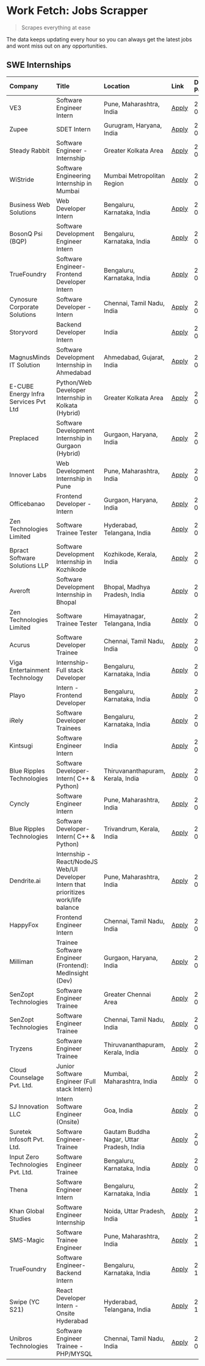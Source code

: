 # Work Fetch: Jobs Scrapper
> Scrapes everything at ease

The data keeps updating every hour so you can always get the latest jobs and wont miss out on any opportunities.

## SWE Internships
<!--START_SECTION:workfetch-->
| Company                              | Title                                                                                | Location                                  | Link                                                                                                                                                                                                                                                                                                  | Date Posted   |
|:-------------------------------------|:-------------------------------------------------------------------------------------|:------------------------------------------|:------------------------------------------------------------------------------------------------------------------------------------------------------------------------------------------------------------------------------------------------------------------------------------------------------|:--------------|
| VE3                                  | Software Engineer Intern                                                             | Pune, Maharashtra, India                  | [Apply](https://in.linkedin.com/jobs/view/software-engineer-intern-at-ve3-3888860137?position=23&pageNum=0&refId=1tMFpvebqHeiGnZT4o5SXg%3D%3D&trackingId=Rq4DVsLGZpB07UyfjhxTVw%3D%3D&trk=public_jobs_jserp-result_search-card)                                                                       | 2024-04-09    |
| Zupee                                | SDET Intern                                                                          | Gurugram, Haryana, India                  | [Apply](https://in.linkedin.com/jobs/view/sdet-intern-at-zupee-3888478071?position=29&pageNum=0&refId=1tMFpvebqHeiGnZT4o5SXg%3D%3D&trackingId=dnkzAxVCYfOiqEB5XP6lBQ%3D%3D&trk=public_jobs_jserp-result_search-card)                                                                                  | 2024-04-09    |
| Steady Rabbit                        | Software Engineer - Internship                                                       | Greater Kolkata Area                      | [Apply](https://in.linkedin.com/jobs/view/software-engineer-internship-at-steady-rabbit-3885171077?position=9&pageNum=0&refId=1tMFpvebqHeiGnZT4o5SXg%3D%3D&trackingId=B1RFZu7qbHuyuD4pNXBrZg%3D%3D&trk=public_jobs_jserp-result_search-card)                                                          | 2024-04-08    |
| WiStride                             | Software Engineering Internship in Mumbai                                            | Mumbai Metropolitan Region                | [Apply](https://in.linkedin.com/jobs/view/software-engineering-internship-in-mumbai-at-wistride-3888218704?position=21&pageNum=0&refId=1tMFpvebqHeiGnZT4o5SXg%3D%3D&trackingId=MKyFv5D8jMUSqUulUm0gfQ%3D%3D&trk=public_jobs_jserp-result_search-card)                                                 | 2024-04-08    |
| Business Web Solutions               | Web Developer Intern                                                                 | Bengaluru, Karnataka, India               | [Apply](https://in.linkedin.com/jobs/view/web-developer-intern-at-business-web-solutions-3889115371?position=38&pageNum=0&refId=1tMFpvebqHeiGnZT4o5SXg%3D%3D&trackingId=z3vFaNqx2Hr4PdCDHHMQGw%3D%3D&trk=public_jobs_jserp-result_search-card)                                                        | 2024-04-08    |
| BosonQ Psi (BQP)                     | Software Development Engineer Intern                                                 | Bengaluru, Karnataka, India               | [Apply](https://in.linkedin.com/jobs/view/software-development-engineer-intern-at-bosonq-psi-bqp-3888328596?position=36&pageNum=0&refId=1tMFpvebqHeiGnZT4o5SXg%3D%3D&trackingId=Z5arx1zYFHcEeSlL6VI%2BPw%3D%3D&trk=public_jobs_jserp-result_search-card)                                              | 2024-04-06    |
| TrueFoundry                          | Software Engineer- Frontend Developer Intern                                         | Bengaluru, Karnataka, India               | [Apply](https://in.linkedin.com/jobs/view/software-engineer-frontend-developer-intern-at-truefoundry-3887320206?position=26&pageNum=0&refId=1tMFpvebqHeiGnZT4o5SXg%3D%3D&trackingId=ue7R%2BYbjQWCtkj3R8HdyQg%3D%3D&trk=public_jobs_jserp-result_search-card)                                          | 2024-04-05    |
| Cynosure Corporate Solutions         | Software Developer -Intern                                                           | Chennai, Tamil Nadu, India                | [Apply](https://in.linkedin.com/jobs/view/software-developer-intern-at-cynosure-corporate-solutions-3884767755?position=30&pageNum=0&refId=1tMFpvebqHeiGnZT4o5SXg%3D%3D&trackingId=waShNVmNsnLbmh1DLquktA%3D%3D&trk=public_jobs_jserp-result_search-card)                                             | 2024-04-04    |
| Storyvord                            | Backend Developer Intern                                                             | India                                     | [Apply](https://in.linkedin.com/jobs/view/backend-developer-intern-at-storyvord-3518938006?position=56&pageNum=0&refId=1tMFpvebqHeiGnZT4o5SXg%3D%3D&trackingId=MqipSHJa3qOXL8TZI6AKcA%3D%3D&trk=public_jobs_jserp-result_search-card)                                                                 | 2024-04-04    |
| MagnusMinds IT Solution              | Software Development Internship in Ahmedabad                                         | Ahmedabad, Gujarat, India                 | [Apply](https://in.linkedin.com/jobs/view/software-development-internship-in-ahmedabad-at-magnusminds-it-solution-3883933909?position=44&pageNum=0&refId=1tMFpvebqHeiGnZT4o5SXg%3D%3D&trackingId=%2Bzej15mME9Ax9f2IyM3uLw%3D%3D&trk=public_jobs_jserp-result_search-card)                             | 2024-04-03    |
| E-CUBE Energy Infra Services Pvt Ltd | Python/Web Developer Internship in Kolkata (Hybrid)                                  | Greater Kolkata Area                      | [Apply](https://in.linkedin.com/jobs/view/python-web-developer-internship-in-kolkata-hybrid-at-e-cube-energy-infra-services-pvt-ltd-3882160442?position=22&pageNum=0&refId=1tMFpvebqHeiGnZT4o5SXg%3D%3D&trackingId=3iNkNq2pgyY7mHzNOu6QxA%3D%3D&trk=public_jobs_jserp-result_search-card)             | 2024-04-02    |
| Preplaced                            | Software Development Internship in Gurgaon (Hybrid)                                  | Gurgaon, Haryana, India                   | [Apply](https://in.linkedin.com/jobs/view/software-development-internship-in-gurgaon-hybrid-at-preplaced-3880567870?position=25&pageNum=0&refId=1tMFpvebqHeiGnZT4o5SXg%3D%3D&trackingId=auWC%2B%2FO%2B4z7A9%2BMgNBdaqA%3D%3D&trk=public_jobs_jserp-result_search-card)                                | 2024-04-01    |
| Innover Labs                         | Web Development Internship in Pune                                                   | Pune, Maharashtra, India                  | [Apply](https://in.linkedin.com/jobs/view/web-development-internship-in-pune-at-innover-labs-3875494237?position=8&pageNum=0&refId=1tMFpvebqHeiGnZT4o5SXg%3D%3D&trackingId=TESlqz3sV0aNpRJkcXTaIg%3D%3D&trk=public_jobs_jserp-result_search-card)                                                     | 2024-03-28    |
| Officebanao                          | Frontend Developer - Intern                                                          | Gurgaon, Haryana, India                   | [Apply](https://in.linkedin.com/jobs/view/frontend-developer-intern-at-officebanao-3871265915?position=13&pageNum=0&refId=1tMFpvebqHeiGnZT4o5SXg%3D%3D&trackingId=G%2BXGJkEKnxLvN8KwLahA4Q%3D%3D&trk=public_jobs_jserp-result_search-card)                                                            | 2024-03-28    |
| Zen Technologies Limited             | Software Trainee Tester                                                              | Hyderabad, Telangana, India               | [Apply](https://in.linkedin.com/jobs/view/software-trainee-tester-at-zen-technologies-limited-3872036112?position=14&pageNum=0&refId=1tMFpvebqHeiGnZT4o5SXg%3D%3D&trackingId=1FiZZMDgkRLPqN8qhgrYpw%3D%3D&trk=public_jobs_jserp-result_search-card)                                                   | 2024-03-27    |
| Bpract Software Solutions LLP        | Software Development Internship in Kozhikode                                         | Kozhikode, Kerala, India                  | [Apply](https://in.linkedin.com/jobs/view/software-development-internship-in-kozhikode-at-bpract-software-solutions-llp-3874054300?position=16&pageNum=0&refId=1tMFpvebqHeiGnZT4o5SXg%3D%3D&trackingId=7u2%2FwKJ5XhZ62lmQdKCOZw%3D%3D&trk=public_jobs_jserp-result_search-card)                       | 2024-03-27    |
| Averoft                              | Software Development Internship in Bhopal                                            | Bhopal, Madhya Pradesh, India             | [Apply](https://in.linkedin.com/jobs/view/software-development-internship-in-bhopal-at-averoft-3874051550?position=52&pageNum=0&refId=1tMFpvebqHeiGnZT4o5SXg%3D%3D&trackingId=ldoEMVBcv8fdOObJw3%2BlgA%3D%3D&trk=public_jobs_jserp-result_search-card)                                                | 2024-03-27    |
| Zen Technologies Limited             | Software Trainee Tester                                                              | Himayatnagar, Telangana, India            | [Apply](https://in.linkedin.com/jobs/view/software-trainee-tester-at-zen-technologies-limited-3872100214?position=11&pageNum=0&refId=1tMFpvebqHeiGnZT4o5SXg%3D%3D&trackingId=%2BOop%2BnEmmYAZ3GWjGyAKtA%3D%3D&trk=public_jobs_jserp-result_search-card)                                               | 2024-03-26    |
| Acurus                               | Software Developer Trainee                                                           | Chennai, Tamil Nadu, India                | [Apply](https://in.linkedin.com/jobs/view/software-developer-trainee-at-acurus-3871400616?position=24&pageNum=0&refId=1tMFpvebqHeiGnZT4o5SXg%3D%3D&trackingId=Ojarwz1y18rRwa7443BK8w%3D%3D&trk=public_jobs_jserp-result_search-card)                                                                  | 2024-03-26    |
| Viga Entertainment Technology        | Internship-Full stack Developer                                                      | Bengaluru, Karnataka, India               | [Apply](https://in.linkedin.com/jobs/view/internship-full-stack-developer-at-viga-entertainment-technology-3870669789?position=33&pageNum=0&refId=1tMFpvebqHeiGnZT4o5SXg%3D%3D&trackingId=OIxCoc4iiFQpP996RkCU1g%3D%3D&trk=public_jobs_jserp-result_search-card)                                      | 2024-03-25    |
| Playo                                | Intern - Frontend Developer                                                          | Bengaluru, Karnataka, India               | [Apply](https://in.linkedin.com/jobs/view/intern-frontend-developer-at-playo-3864131172?position=6&pageNum=0&refId=1tMFpvebqHeiGnZT4o5SXg%3D%3D&trackingId=NUzdnk%2FFfXQVFlht%2FKcr7A%3D%3D&trk=public_jobs_jserp-result_search-card)                                                                 | 2024-03-22    |
| iRely                                | Software Developer Trainees                                                          | Bengaluru, Karnataka, India               | [Apply](https://in.linkedin.com/jobs/view/software-developer-trainees-at-irely-3860566039?position=3&pageNum=0&refId=1tMFpvebqHeiGnZT4o5SXg%3D%3D&trackingId=55qBgq6mYXfWBhpvtId4sw%3D%3D&trk=public_jobs_jserp-result_search-card)                                                                   | 2024-03-18    |
| Kintsugi                             | Software Engineer Intern                                                             | India                                     | [Apply](https://in.linkedin.com/jobs/view/software-engineer-intern-at-kintsugi-3857074071?position=39&pageNum=0&refId=1tMFpvebqHeiGnZT4o5SXg%3D%3D&trackingId=IyntPEMbVPFM9wejkYS6JA%3D%3D&trk=public_jobs_jserp-result_search-card)                                                                  | 2024-03-16    |
| Blue Ripples Technologies            | Software Developer- Intern( C++ & Python)                                            | Thiruvananthapuram, Kerala, India         | [Apply](https://in.linkedin.com/jobs/view/software-developer-intern-c%2B%2B-python-at-blue-ripples-technologies-3855594494?position=19&pageNum=0&refId=1tMFpvebqHeiGnZT4o5SXg%3D%3D&trackingId=n5qFEz%2B5EnVGNIp%2BQL6%2Bhg%3D%3D&trk=public_jobs_jserp-result_search-card)                           | 2024-03-14    |
| Cyncly                               | Software Engineer Intern                                                             | Pune, Maharashtra, India                  | [Apply](https://in.linkedin.com/jobs/view/software-engineer-intern-at-cyncly-3853990178?position=18&pageNum=0&refId=1tMFpvebqHeiGnZT4o5SXg%3D%3D&trackingId=u2nPSF4aA8wXe8Pn4q1IMA%3D%3D&trk=public_jobs_jserp-result_search-card)                                                                    | 2024-03-13    |
| Blue Ripples Technologies            | Software Developer- Intern( C++  & Python)                                           | Trivandrum, Kerala, India                 | [Apply](https://in.linkedin.com/jobs/view/software-developer-intern-c%2B%2B-python-at-blue-ripples-technologies-3856150730?position=20&pageNum=0&refId=1tMFpvebqHeiGnZT4o5SXg%3D%3D&trackingId=IlgW9Xcg8p2wDp2Z4ImmQA%3D%3D&trk=public_jobs_jserp-result_search-card)                                 | 2024-03-13    |
| Dendrite.ai                          | Internship - React/NodeJS Web/UI Developer Intern that prioritizes work/life balance | Pune, Maharashtra, India                  | [Apply](https://in.linkedin.com/jobs/view/internship-react-nodejs-web-ui-developer-intern-that-prioritizes-work-life-balance-at-dendrite-ai-3853583200?position=43&pageNum=0&refId=1tMFpvebqHeiGnZT4o5SXg%3D%3D&trackingId=g3M%2FNi5jFKK%2BA6oZuXSVyQ%3D%3D&trk=public_jobs_jserp-result_search-card) | 2024-03-12    |
| HappyFox                             | Frontend Engineer Intern                                                             | Chennai, Tamil Nadu, India                | [Apply](https://in.linkedin.com/jobs/view/frontend-engineer-intern-at-happyfox-3848357951?position=55&pageNum=0&refId=1tMFpvebqHeiGnZT4o5SXg%3D%3D&trackingId=BAJJ1asKIAPmreOW3AYlFA%3D%3D&trk=public_jobs_jserp-result_search-card)                                                                  | 2024-03-07    |
| Milliman                             | Trainee Software Engineer (Frontend): MedInsight (Dev)                               | Gurgaon, Haryana, India                   | [Apply](https://in.linkedin.com/jobs/view/trainee-software-engineer-frontend-medinsight-dev-at-milliman-3792874280?position=12&pageNum=0&refId=1tMFpvebqHeiGnZT4o5SXg%3D%3D&trackingId=sGO0LoUqib9JVtDhBmbPEg%3D%3D&trk=public_jobs_jserp-result_search-card)                                         | 2024-03-01    |
| SenZopt Technologies                 | Software Engineer Trainee                                                            | Greater Chennai Area                      | [Apply](https://in.linkedin.com/jobs/view/software-engineer-trainee-at-senzopt-technologies-3827688781?position=45&pageNum=0&refId=1tMFpvebqHeiGnZT4o5SXg%3D%3D&trackingId=cix9nUcp7wDkPs4jpQgu1Q%3D%3D&trk=public_jobs_jserp-result_search-card)                                                     | 2024-02-12    |
| SenZopt Technologies                 | Software Engineer Trainee                                                            | Chennai, Tamil Nadu, India                | [Apply](https://in.linkedin.com/jobs/view/software-engineer-trainee-at-senzopt-technologies-3827686880?position=58&pageNum=0&refId=1tMFpvebqHeiGnZT4o5SXg%3D%3D&trackingId=ITi5eHcAdBo3Pjvkvp0TUQ%3D%3D&trk=public_jobs_jserp-result_search-card)                                                     | 2024-02-12    |
| Tryzens                              | Software Engineer Trainee                                                            | Thiruvananthapuram, Kerala, India         | [Apply](https://in.linkedin.com/jobs/view/software-engineer-trainee-at-tryzens-3809363491?position=47&pageNum=0&refId=1tMFpvebqHeiGnZT4o5SXg%3D%3D&trackingId=n6sa1CQYF%2FWcww%2FKM0g7AQ%3D%3D&trk=public_jobs_jserp-result_search-card)                                                              | 2024-01-18    |
| Cloud Counselage Pvt. Ltd.           | Junior Software Engineer (Full stack Intern)                                         | Mumbai, Maharashtra, India                | [Apply](https://in.linkedin.com/jobs/view/junior-software-engineer-full-stack-intern-at-cloud-counselage-pvt-ltd-3803132814?position=37&pageNum=0&refId=1tMFpvebqHeiGnZT4o5SXg%3D%3D&trackingId=yqHM0O%2FC1wHcF4cjRtLRQw%3D%3D&trk=public_jobs_jserp-result_search-card)                              | 2024-01-11    |
| SJ Innovation LLC                    | Intern Software Engineer (Onsite)                                                    | Goa, India                                | [Apply](https://in.linkedin.com/jobs/view/intern-software-engineer-onsite-at-sj-innovation-llc-3799959011?position=53&pageNum=0&refId=1tMFpvebqHeiGnZT4o5SXg%3D%3D&trackingId=TXei9ZpwjB7h5m2PCUtOjg%3D%3D&trk=public_jobs_jserp-result_search-card)                                                  | 2024-01-11    |
| Suretek Infosoft Pvt. Ltd.           | Software Engineer-Trainee                                                            | Gautam Buddha Nagar, Uttar Pradesh, India | [Apply](https://in.linkedin.com/jobs/view/software-engineer-trainee-at-suretek-infosoft-pvt-ltd-3800934643?position=31&pageNum=0&refId=1tMFpvebqHeiGnZT4o5SXg%3D%3D&trackingId=B2niYLL4Bx6fxyRzK0XuJg%3D%3D&trk=public_jobs_jserp-result_search-card)                                                 | 2024-01-09    |
| Input Zero Technologies Pvt. Ltd.    | Software Engineer Trainee                                                            | Bengaluru, Karnataka, India               | [Apply](https://in.linkedin.com/jobs/view/software-engineer-trainee-at-input-zero-technologies-pvt-ltd-3800927643?position=41&pageNum=0&refId=1tMFpvebqHeiGnZT4o5SXg%3D%3D&trackingId=QKsosyNSClkylD9br5stqA%3D%3D&trk=public_jobs_jserp-result_search-card)                                          | 2024-01-09    |
| Thena                                | Software Engineer Intern                                                             | Bengaluru, Karnataka, India               | [Apply](https://in.linkedin.com/jobs/view/software-engineer-intern-at-thena-3778731751?position=27&pageNum=0&refId=1tMFpvebqHeiGnZT4o5SXg%3D%3D&trackingId=zW7ZB%2BPuFZJUg4p%2FCOD1aA%3D%3D&trk=public_jobs_jserp-result_search-card)                                                                 | 2023-12-05    |
| Khan Global Studies                  | Software Engineer Internship                                                         | Noida, Uttar Pradesh, India               | [Apply](https://in.linkedin.com/jobs/view/software-engineer-internship-at-khan-global-studies-3766942197?position=60&pageNum=0&refId=1tMFpvebqHeiGnZT4o5SXg%3D%3D&trackingId=PmYBioq1GXSOcFpDctzycg%3D%3D&trk=public_jobs_jserp-result_search-card)                                                   | 2023-11-27    |
| SMS-Magic                            | Software Trainee Engineer                                                            | Pune, Maharashtra, India                  | [Apply](https://in.linkedin.com/jobs/view/software-trainee-engineer-at-sms-magic-3761409781?position=40&pageNum=0&refId=1tMFpvebqHeiGnZT4o5SXg%3D%3D&trackingId=4d%2FjY5gUQqMhE%2FeU9NuLVQ%3D%3D&trk=public_jobs_jserp-result_search-card)                                                            | 2023-11-16    |
| TrueFoundry                          | Software Engineer-Backend Intern                                                     | Bengaluru, Karnataka, India               | [Apply](https://in.linkedin.com/jobs/view/software-engineer-backend-intern-at-truefoundry-3779508170?position=42&pageNum=0&refId=1tMFpvebqHeiGnZT4o5SXg%3D%3D&trackingId=EvRCfkakI8CRIAWjFX%2FvGA%3D%3D&trk=public_jobs_jserp-result_search-card)                                                     | 2023-11-10    |
| Swipe (YC S21)                       | React Developer Intern - Onsite Hyderabad                                            | Hyderabad, Telangana, India               | [Apply](https://in.linkedin.com/jobs/view/react-developer-intern-onsite-hyderabad-at-swipe-yc-s21-3737600089?position=48&pageNum=0&refId=1tMFpvebqHeiGnZT4o5SXg%3D%3D&trackingId=1%2FRHCZNEQdN9HHw7OJ1srw%3D%3D&trk=public_jobs_jserp-result_search-card)                                             | 2023-10-13    |
| Unibros Technologies                 | Software Engineer Trainee - PHP/MYSQL                                                | Chennai, Tamil Nadu, India                | [Apply](https://in.linkedin.com/jobs/view/software-engineer-trainee-php-mysql-at-unibros-technologies-3656599241?position=46&pageNum=0&refId=1tMFpvebqHeiGnZT4o5SXg%3D%3D&trackingId=NYigTxmJVPPziATIo95TjA%3D%3D&trk=public_jobs_jserp-result_search-card)                                           | 2023-06-12    |
<!--END_SECTION:workfetch-->
